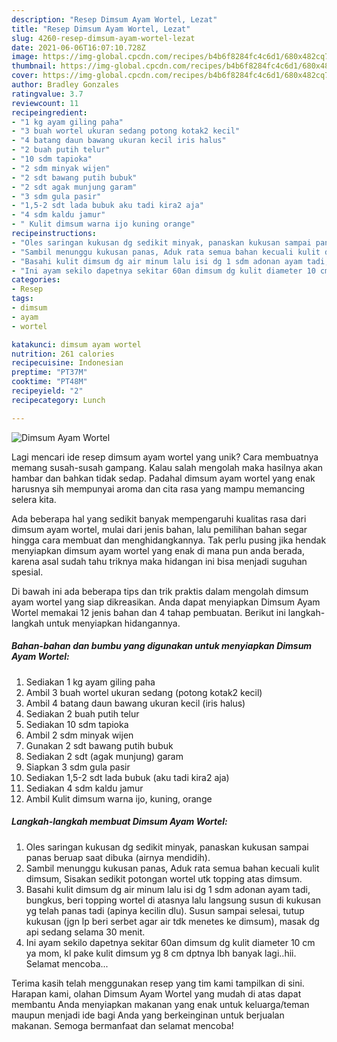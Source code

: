 ```yaml
---
description: "Resep Dimsum Ayam Wortel, Lezat"
title: "Resep Dimsum Ayam Wortel, Lezat"
slug: 4260-resep-dimsum-ayam-wortel-lezat
date: 2021-06-06T16:07:10.728Z
image: https://img-global.cpcdn.com/recipes/b4b6f8284fc4c6d1/680x482cq70/dimsum-ayam-wortel-foto-resep-utama.jpg
thumbnail: https://img-global.cpcdn.com/recipes/b4b6f8284fc4c6d1/680x482cq70/dimsum-ayam-wortel-foto-resep-utama.jpg
cover: https://img-global.cpcdn.com/recipes/b4b6f8284fc4c6d1/680x482cq70/dimsum-ayam-wortel-foto-resep-utama.jpg
author: Bradley Gonzales
ratingvalue: 3.7
reviewcount: 11
recipeingredient:
- "1 kg ayam giling paha"
- "3 buah wortel ukuran sedang potong kotak2 kecil"
- "4 batang daun bawang ukuran kecil iris halus"
- "2 buah putih telur"
- "10 sdm tapioka"
- "2 sdm minyak wijen"
- "2 sdt bawang putih bubuk"
- "2 sdt agak munjung garam"
- "3 sdm gula pasir"
- "1,5-2 sdt lada bubuk aku tadi kira2 aja"
- "4 sdm kaldu jamur"
- " Kulit dimsum warna ijo kuning orange"
recipeinstructions:
- "Oles saringan kukusan dg sedikit minyak, panaskan kukusan sampai panas beruap saat dibuka (airnya mendidih)."
- "Sambil menunggu kukusan panas, Aduk rata semua bahan kecuali kulit dimsum, Sisakan sedikit potongan wortel utk topping atas dimsum."
- "Basahi kulit dimsum dg air minum lalu isi dg 1 sdm adonan ayam tadi, bungkus, beri topping wortel di atasnya lalu langsung susun di kukusan yg telah panas tadi (apinya kecilin dlu). Susun sampai selesai, tutup kukusan (jgn lp beri serbet agar air tdk menetes ke dimsum), masak dg api sedang selama 30 menit."
- "Ini ayam sekilo dapetnya sekitar 60an dimsum dg kulit diameter 10 cm ya mom, kl pake kulit dimsum yg 8 cm dptnya lbh banyak lagi..hii. Selamat mencoba..."
categories:
- Resep
tags:
- dimsum
- ayam
- wortel

katakunci: dimsum ayam wortel 
nutrition: 261 calories
recipecuisine: Indonesian
preptime: "PT37M"
cooktime: "PT48M"
recipeyield: "2"
recipecategory: Lunch

---
```



![Dimsum Ayam Wortel](https://img-global.cpcdn.com/recipes/b4b6f8284fc4c6d1/680x482cq70/dimsum-ayam-wortel-foto-resep-utama.jpg)

Lagi mencari ide resep dimsum ayam wortel yang unik? Cara membuatnya memang susah-susah gampang. Kalau salah mengolah maka hasilnya akan hambar dan bahkan tidak sedap. Padahal dimsum ayam wortel yang enak harusnya sih mempunyai aroma dan cita rasa yang mampu memancing selera kita.



Ada beberapa hal yang sedikit banyak mempengaruhi kualitas rasa dari dimsum ayam wortel, mulai dari jenis bahan, lalu pemilihan bahan segar hingga cara membuat dan menghidangkannya. Tak perlu pusing jika hendak menyiapkan dimsum ayam wortel yang enak di mana pun anda berada, karena asal sudah tahu triknya maka hidangan ini bisa menjadi suguhan spesial.


Di bawah ini ada beberapa tips dan trik praktis dalam mengolah dimsum ayam wortel yang siap dikreasikan. Anda dapat menyiapkan Dimsum Ayam Wortel memakai 12 jenis bahan dan 4 tahap pembuatan. Berikut ini langkah-langkah untuk menyiapkan hidangannya.

<!--inarticleads1-->

##### Bahan-bahan dan bumbu yang digunakan untuk menyiapkan Dimsum Ayam Wortel:

1. Sediakan 1 kg ayam giling paha
1. Ambil 3 buah wortel ukuran sedang (potong kotak2 kecil)
1. Ambil 4 batang daun bawang ukuran kecil (iris halus)
1. Sediakan 2 buah putih telur
1. Sediakan 10 sdm tapioka
1. Ambil 2 sdm minyak wijen
1. Gunakan 2 sdt bawang putih bubuk
1. Sediakan 2 sdt (agak munjung) garam
1. Siapkan 3 sdm gula pasir
1. Sediakan 1,5-2 sdt lada bubuk (aku tadi kira2 aja)
1. Sediakan 4 sdm kaldu jamur
1. Ambil  Kulit dimsum warna ijo, kuning, orange




<!--inarticleads2-->

##### Langkah-langkah membuat Dimsum Ayam Wortel:

1. Oles saringan kukusan dg sedikit minyak, panaskan kukusan sampai panas beruap saat dibuka (airnya mendidih).
1. Sambil menunggu kukusan panas, Aduk rata semua bahan kecuali kulit dimsum, Sisakan sedikit potongan wortel utk topping atas dimsum.
1. Basahi kulit dimsum dg air minum lalu isi dg 1 sdm adonan ayam tadi, bungkus, beri topping wortel di atasnya lalu langsung susun di kukusan yg telah panas tadi (apinya kecilin dlu). Susun sampai selesai, tutup kukusan (jgn lp beri serbet agar air tdk menetes ke dimsum), masak dg api sedang selama 30 menit.
1. Ini ayam sekilo dapetnya sekitar 60an dimsum dg kulit diameter 10 cm ya mom, kl pake kulit dimsum yg 8 cm dptnya lbh banyak lagi..hii. Selamat mencoba...




Terima kasih telah menggunakan resep yang tim kami tampilkan di sini. Harapan kami, olahan Dimsum Ayam Wortel yang mudah di atas dapat membantu Anda menyiapkan makanan yang enak untuk keluarga/teman maupun menjadi ide bagi Anda yang berkeinginan untuk berjualan makanan. Semoga bermanfaat dan selamat mencoba!
